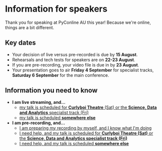 ---
---

# Information for speakers

Thank you for speaking at PyConline AU this year! Because we're online, things are a bit different.

## Key dates

- Your decision of live versus pre-recorded is due by **15 August**.
- Rehearsals and tech tests for speakers are on **22-23 August**.
- If you are pre-recording, your video file is due in by **23 August**.
- Your presentation goes to air **Friday 4 September** for specialist tracks, **Saturday 6 September** for the main conference.

## Information you need to know

- **I am live streaming, and...**
    - [my talk is scheduled for **Curlyboi Theatre** (Sat) or the **Science, Data and Analytics** specialist track (Fri)](/speakers/live-curlyboi)
    - [my talk is scheduled **somewhere else**](/speakers/live-other)
- **I am pre-recording, and...**
    - [I am preparing my recording by myself, and I know what I'm doing](/speakers/pre-self)
    - [I need help, and my talk is scheduled for **Curlyboi Theatre (Sat)** or the **Science, Data and Analytics specialist track (Fri)**](/speakers/pre-curlyboi)
    - [I need help, and my talk is scheduled **somewhere else**](/speakers/pre-other)
